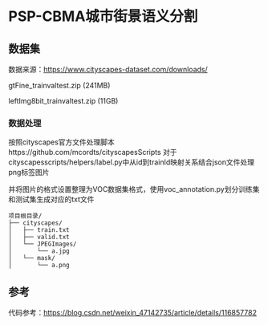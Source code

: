# PSP-CBMA城市街景语义分割

## 数据集
数据来源：https://www.cityscapes-dataset.com/downloads/

gtFine_trainvaltest.zip (241MB) 

leftImg8bit_trainvaltest.zip (11GB)

### 数据处理

按照cityscapes官方文件处理脚本https://github.com/mcordts/cityscapesScripts
对于cityscapesscripts/helpers/label.py中从id到trainId映射关系结合json文件处理png标签图片

并将图片的格式设置整理为VOC数据集格式，使用voc_annotation.py划分训练集和测试集生成对应的txt文件

    项目根目录/
    ├── cityscapes/
    │   ├── train.txt
    │   ├── valid.txt
    │   └── JPEGImages/
    │       └── a.jpg
    │   └── mask/
    │       └── a.png



## 参考
代码参考：https://blog.csdn.net/weixin_47142735/article/details/116857782



